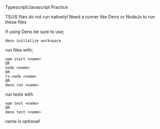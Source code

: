 Typescript/Javascript Practice

TS/JS files do not run natively!
Need a runner like Deno or NodeJs to run these files

if using Deno be sure to use;

    deno initialize workspace

run files with;

    npm start <name>
    OR
    node <name>
    OR
    ts-node <name>
    OR
    deno run <name>

run tests with

    npm test <name>
    OR
    deno test <name>

name is optional!
